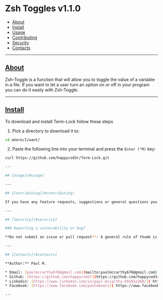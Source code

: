 # Zsh Toggles v1.1.0

- [About](#about)
- [Install](#install)
- [Usage](#usage)
- [Contributing](#contributing)
- [Security](#security)
- [Contacts](#contacts)

---

## [About](#about)

Zsh-Toggle is a function that will allow you to toggle the value of a variable in a file.
If you want to let a user turn an option on or off in your program you can do it easily with Zsh-Toggle. 

--- 

## [Install](#install)

To download and install Term-Lock follow these steps

1) Pick a directory to download it to:
```bash
cd where/I/want/
```

2) Paste the following line into your terminal and press the `Enter (^M)` key:
```bash
curl https://github.com/happycod3r/Term-Lock.git

---

## [Usage](#usage)

---

## [Contributing](#contributing)

If you have any feature requests, suggestions or general questions you can reach me via any of the methods listed below in the [Contacts](#contacts) section.

---

## [Security](#security)

### Reporting a vulnerability or bug?

**Do not submit an issue or pull request**: A general rule of thumb is to never publicly report bugs or vulnerabilities because you might inadvertently reveal it to unethical people who may use it for bad. Instead, you can email me directly at: [paulmccarthy676@gmail.com](mailto:paulmccarthy676@gmail.com). I will deal with the issue privately and submit a patch as soon as possible.

---

## [Contacts](#contacts)

**Author:** Paul M.

* Email: [paulmccarthy676@gmail.com](mailto:paulmccarthy676@gmail.com)
* Github: [https://github.com/happycod3r](https://github.com/happycod3r)
* Linkedin: [https://www.linkedin.com/in/paul-mccarthy-89165a269/]( https://www.linkedin.com/in/paul-mccarthy-89165a269/)
* Facebook: [https://www.facebook.com/paulebeatz]( https://www.facebook.com/paulebeatz)

---
